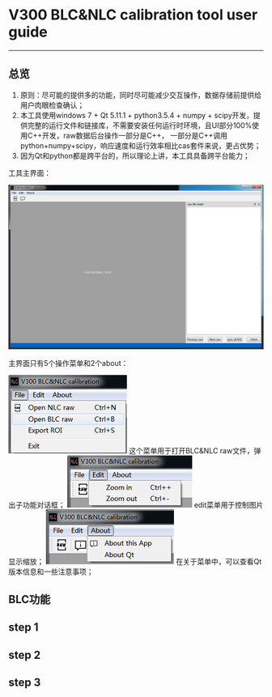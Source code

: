 # V300 BLC&NLC calibration tool user guide
------------------------------------------
## 总览
1. 原则：尽可能的提供多的功能，同时尽可能减少交互操作，数据存储前提供给用户肉眼检查确认；
2. 本工具使用windows 7 + Qt 5.11.1 + python3.5.4 + numpy + scipy开发，提供完整的运行文件和链接库，不需要安装任何运行时环境，且UI部分100%使用C++开发，raw数据后台操作一部分是C++， 一部分是C++调用python+numpy+scipy，响应速度和运行效率相比cas套件来说，更占优势；
3. 因为Qt和python都是跨平台的，所以理论上讲，本工具具备跨平台能力；

工具主界面：

![mainwindow](https://raw.githubusercontent.com/JonahZeng/sensor_linear_feature/master/image/mainwindow.PNG)

主界面只有5个操作菜单和2个about：

![open_menu](https://raw.githubusercontent.com/JonahZeng/sensor_linear_feature/master/image/open_menu0.png)
这个菜单用于打开BLC&NLC raw文件，弹出子功能对话框；
![edit_menu](https://raw.githubusercontent.com/JonahZeng/sensor_linear_feature/master/image/open_menu.png)
edit菜单用于控制图片显示缩放；
![edit_menu](https://raw.githubusercontent.com/JonahZeng/sensor_linear_feature/master/image/about_menu.png)
在关于菜单中，可以查看Qt版本信息和一些注意事项；

## BLC功能
## step 1
## step 2
## step 3

